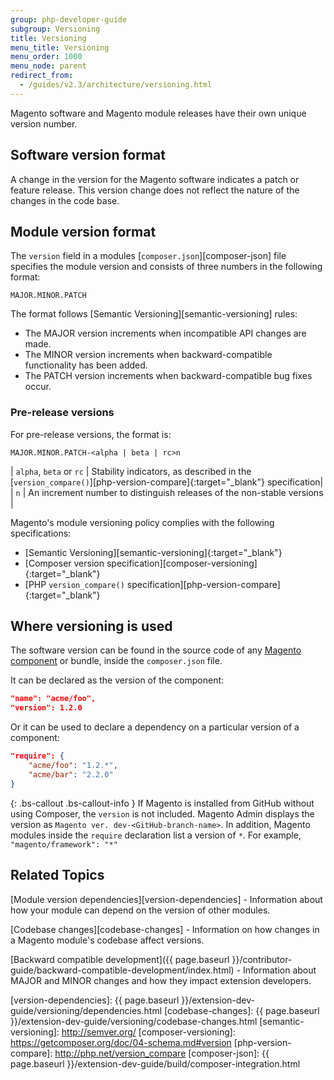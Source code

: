 ```yaml
---
group: php-developer-guide
subgroup: Versioning
title: Versioning
menu_title: Versioning
menu_order: 1000
menu_node: parent
redirect_from:
  - /guides/v2.3/architecture/versioning.html
---
```


Magento software and Magento module releases have their own unique version number.

## Software version format

A change in the version for the Magento software indicates a patch or feature release.
This version change does not reflect the nature of the changes in the code base.

## Module version format

The `version` field in a modules [`composer.json`][composer-json] file specifies the module version and consists of three numbers in the following format:

`MAJOR.MINOR.PATCH`

The format follows [Semantic Versioning][semantic-versioning] rules:

* The MAJOR version increments when incompatible API changes are made.
* The MINOR version increments when backward-compatible functionality has been added.
* The PATCH version increments when backward-compatible bug fixes occur.

### Pre-release versions

For pre-release versions, the format is:

`MAJOR.MINOR.PATCH-<alpha | beta | rc>n`

| `alpha`, `beta` or `rc` | Stability indicators, as described in the [`version_compare()`][php-version-compare]{:target="_blank"} specification|
| `n` | An increment number to distinguish releases of the non-stable versions |

Magento's module versioning policy complies with the following specifications:

* [Semantic Versioning][semantic-versioning]{:target="_blank"}
* [Composer version specification][composer-versioning]{:target="_blank"}
* [PHP `version_compare()` specification][php-version-compare]{:target="_blank"}

## Where versioning is used

The software version can be found in the source code of any [Magento component](https://glossary.magento.com/magento-component) or bundle, inside the `composer.json` file.

It can be declared as the version of the component:

```json
"name": "acme/foo",
"version": 1.2.0
```

Or it can be used to declare a dependency on a particular version of a component:

```json
"require": {
    "acme/foo": "1.2.*",
    "acme/bar": "2.2.0"
}
```

{: .bs-callout .bs-callout-info }
If Magento is installed from GitHub without using Composer, the `version` is not included. Magento Admin displays the version as `Magento ver. dev-<GitHub-branch-name>`. In addition, Magento modules inside the `require` declaration  list a version of `*`. For example, `"magento/framework": "*"`

## Related Topics

[Module version dependencies][version-dependencies] - Information about how your module can depend on the version of other modules.

[Codebase changes][codebase-changes] - Information on how changes in a Magento module's codebase affect versions.

[Backward compatible development]({{ page.baseurl }}/contributor-guide/backward-compatible-development/index.html) - Information about MAJOR and MINOR changes and how they impact extension developers.



[version-dependencies]: {{ page.baseurl }}/extension-dev-guide/versioning/dependencies.html
[codebase-changes]: {{ page.baseurl }}/extension-dev-guide/versioning/codebase-changes.html
[semantic-versioning]: http://semver.org/
[composer-versioning]: https://getcomposer.org/doc/04-schema.md#version
[php-version-compare]: http://php.net/version_compare
[composer-json]: {{ page.baseurl }}/extension-dev-guide/build/composer-integration.html
